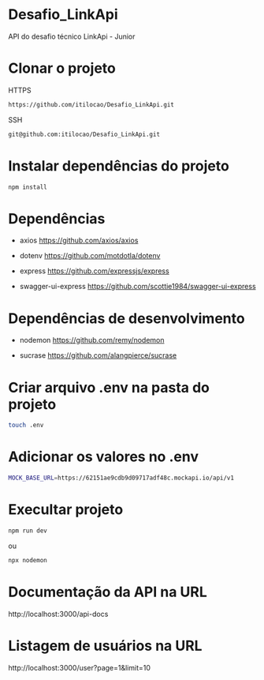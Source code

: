# Desafio_LinkApi

API do desafio técnico LinkApi - Junior

# Clonar o projeto

HTTPS

```bash
https://github.com/itilocao/Desafio_LinkApi.git
```

SSH

```bash
git@github.com:itilocao/Desafio_LinkApi.git
```

# Instalar dependências do projeto

```bash
npm install
```

# Dependências

- axios
  https://github.com/axios/axios

- dotenv
  https://github.com/motdotla/dotenv

- express
  https://github.com/expressjs/express

- swagger-ui-express
  https://github.com/scottie1984/swagger-ui-express

# Dependências de desenvolvimento

- nodemon
  https://github.com/remy/nodemon

- sucrase
  https://github.com/alangpierce/sucrase

# Criar arquivo .env na pasta do projeto

```bash
touch .env
```

# Adicionar os valores no .env

```bash
MOCK_BASE_URL=https://62151ae9cdb9d09717adf48c.mockapi.io/api/v1

```

# Execultar projeto

```bash
npm run dev
```

ou

```bash
npx nodemon
```

# Documentação da API na URL

http://localhost:3000/api-docs

# Listagem de usuários na URL

http://localhost:3000/user?page=1&limit=10
